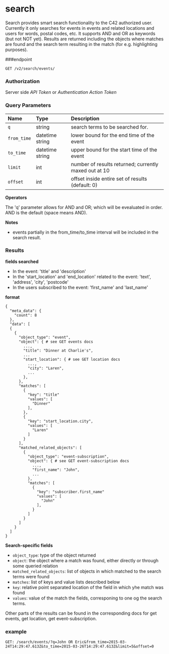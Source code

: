 # search

Search provides smart search functionality to the C42 authorized user. Currently it only searches for events in events and related locations and users for words, postal codes, etc. It supports AND and OR as keywords (but not NOT yet). Results are returned including the objects where matches are found and the search term resulting in the match (for e.g. highlighting purposes).

###endpoint

```
GET /v2/search/events/
```
### Authorization

Server side *API Token* or *Authentication Action Token*

### Query Parameters

Name | Type | Description
:--- | :--- | :---
`q` | string |  search terms to be searched for.  
`from_time` | datetime string | lower bound for the end time of the event
`to_time` | datetime string | upper bound for the start time of the event
`limit` | int | number of results returned; currently maxed out at 10 
`offset` | int | offset inside entire set of results (default: 0)

**Operators**

The 'q' parameter allows for AND and OR; which will be evealuated in order. AND is the default (space means AND).

**Notes**

 - events partially in the from_time/to_time interval will be included in the search result.

### Results

**fields searched**
 - In the event: 'title' and 'description' 
 - In the 'start_location' and 'end_location' related to the event: 'text', 'address', 'city', 'postcode' 
 - In the users subscribed to the event: 'first_name' and 'last_name' 

**format**

```
{
  "meta_data": {
    "count": 8
  },
  "data": [
  {
    {
      "object_type": "event",
      "object": { # see GET events docs
        ...,
        "title": "Dinner at Charlie's",
        ...
        "start_location": { # see GET location docs
          ...,
          "city": "Laren",
          ...
        },
      },
      "matches": [
        {
          "key": "title"
          "values": [
            "Dinner"
          ],
        },
        {
          "key": "start_location.city",
          "values": [
            "Laren"
          ]
        }
      ],
      "matched_related_objects": [
        {
          "object_type": "event-subscription",
          "object": { # see GET event-subscription docs
            ...,
            "first_name": "John",
            ...
          },
          "matches": [
            {
              "key": "subscriber.first_name"
              "values": [
                "John"
              ],
            }
          ]
        }
      ]
    }
  ]
}
```

**Search-specific fields**
 - `object_type`: type of the object returned
 - `object`: the object where a match was found, either directly or through some queried relation
 - `matched_related_objects`: list of objects in which matched to the search terms were found
 - `matches`: list of keys and value lists described below
 - `key`: relative point separated location of the field in which yhe match was found
 - `values`: value of the match the fields, corresponing to one og the search terms.

Other parts of the results can be found in the corresponding docs for get events, get location, get event-subscription.

### example

```
GET: /search/events/?q=John OR Eric&from_time=2015-03-24T14:29:47.613Z&to_time=2015-03-26T14:29:47.613Z&limit=5&offset=0
```
